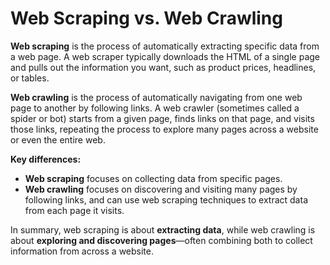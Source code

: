 # Web Scraping vs. Web Crawling

**Web scraping** is the process of automatically extracting specific data from a web page. A web scraper typically downloads the HTML of a single page and pulls out the information you want, such as product prices, headlines, or tables.

**Web crawling** is the process of automatically navigating from one web page to another by following links. A web crawler (sometimes called a spider or bot) starts from a given page, finds links on that page, and visits those links, repeating the process to explore many pages across a website or even the entire web.

**Key differences:**
- **Web scraping** focuses on collecting data from specific pages.
- **Web crawling** focuses on discovering and visiting many pages by following links, and can use web scraping techniques to extract data from each page it visits.

In summary, web scraping is about **extracting data**, while web crawling is about **exploring and discovering pages**—often combining both to collect information from across a website.